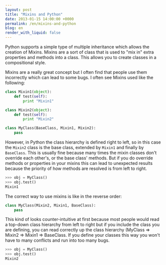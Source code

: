 ```yaml
---
layout: post
title: "Mixins and Python"
date: 2013-01-15 14:00:00 +0000
permalink: /en/mixins-and-python
blog: en
render_with_liquid: false
---
```


Python supports a simple type of multiple inheritance which allows the
creation of Mixins. Mixins are a sort of class that is used to "mix in"
extra properties and methods into a class. This allows you to create
classes in a compositional style.

Mixins are a really great concept but I often find that people use them
incorrectly which can lead to some bugs. I often see Mixins used like
the following:

```python
class Mixin1(object):
    def test(self):
        print "Mixin1"

class Mixin2(object):
    def test(self):
        print "Mixin2"

class MyClass(BaseClass, Mixin1, Mixin2):
    pass
```

However, in Python the class hierarchy is defined right to left, so in
this case the `Mixin2` class is the base class, extended by `Mixin1` and
finally by `BaseClass`. This is usually fine because many times the
mixin classes don't override each other's, or the base class' methods.
But if you do override methods or properties in your mixins this can
lead to unexpected results because the priority of how methods are
resolved is from left to right.

```python
>>> obj = MyClass()
>>> obj.test()
Mixin1
```

The correct way to use mixins is like in the reverse order:

```python
class MyClass(Mixin2, Mixin1, BaseClass):
    pass
```

This kind of looks counter-intuitive at first because most people would
read a top-down class hierarchy from left to right but if you include
the class you are defining, you can read correctly up the class
hierarchy (MyClass =\> Mixin2 =\> Mixin1 =\> BaseClass. If you define
your classes this way you won't have to many conflicts and run into too
many bugs.

```python
>>> obj = MyClass()
>>> obj.test()
Mixin2
```
